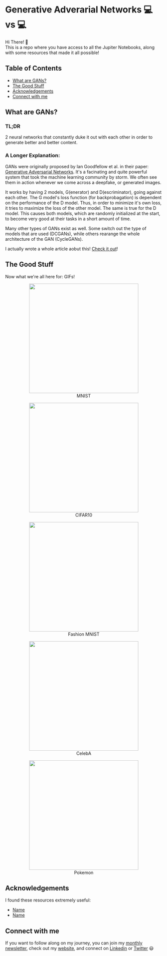 # Generative Adverarial Networks :computer: vs :computer:

Hi There! 👋<br/>
This is a repo where you have access to all the Jupiter Notebooks, along with some resources that made it all possible!<br/>

## Table of Contents
* [What are GANs?](#What-are-GANs?)
* [The Good Stuff](#The-Good-Stuff)
* [Acknowledgements](#Acknowledgements)
* [Connect with me](#Connect-with-me)

## What are GANs?

### TL;DR 
2 neural networks that constantly duke it out with each other in order to generate better and better content.

### A Longer Explanation:
GANs were originally proposed by Ian Goodfellow et al. in their paper: [Generative Adversarial Networks](https://arxiv.org/abs/1406.2661). It's a facinating and quite powerful system that took the machine learning community by storm. We often see them in action whenever we come across a deepfake, or generated images. 

It works by having 2 models, G(enerator) and D(escriminator), going against each other. The G model's loss function (for backprobagation) is dependent on the performance of the D model. Thus, in order to minimize it's own loss, it tries to maximize the loss of the other model. The same is true for the D model. This causes both models, which are randomly initialized at the start, to become very good at their tasks in a short amount of time. 

Many other types of GANs exist as well. Some switch out the type of models that are used (DCGANs), while others rearange the whole architecture of the GAN (CycleGANs). 

I actually wrote a whole article aobut this! [Check it out](https://medium.com/swlh/creating-a-human-that-never-existed-65d046fe8cb3)!

## The Good Stuff
Now what we're all here for: GIFs!

<p align="center">
<img src="readme_pics/MNIST.gif" width="350"/><br/>
MNIST
</p>


<p align="center">
<img src="readme_pics/CIFAR10.gif" width="350"/><br/>
CIFAR10
</p>


<p align="center">
<img src="readme_pics/Fashion MNIST.gif" width="350"/><br/>
Fashion MNIST
</p>

<p align="center">
<img src="readme_pics/Faces.gif" width="350"/><br/>
CelebA
</p>


<p align="center">
<img src="" width="350"/><br/>
Pokemon
</p>

## Acknowledgements

I found these resources extremely useful:

* [Name](link)
* [Name](link)


## Connect with me

If you want to follow along on my journey, you can join my [monthly newsletter](https://www.subscribepage.com/g1p8w4), check out my [website](https://dicksonwu654.github.io/), and connect on [Linkedin](https://www.linkedin.com/in/real-dickson-wu/) or [Twitter](https://twitter.com/DicksonWu3) 😃
